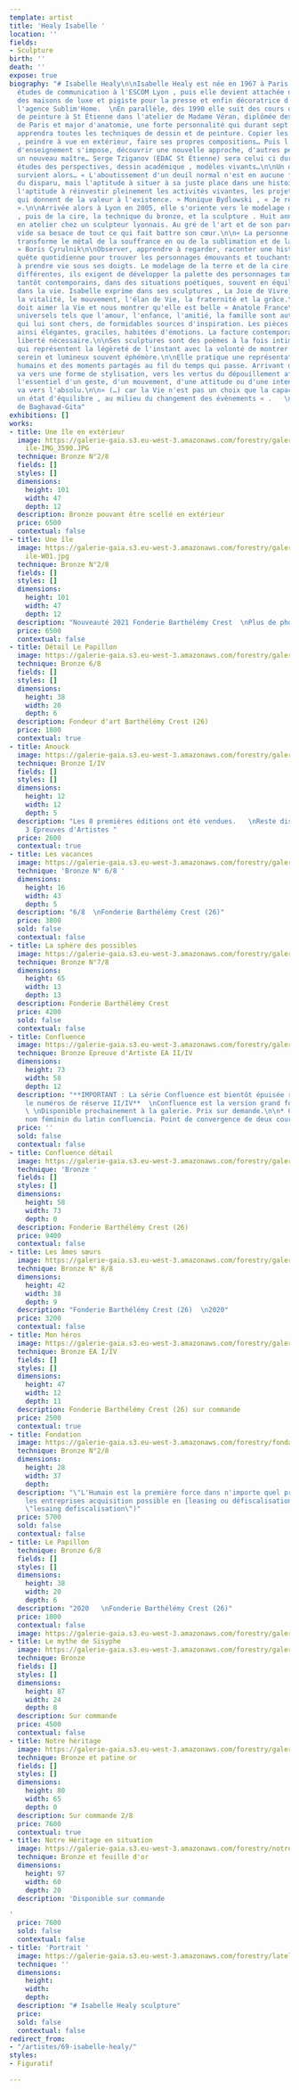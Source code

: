 ```yaml
---
template: artist
title: 'Healy Isabelle '
location: ''
fields:
- Sculpture
birth: ''
death: ''
expose: true
biography: "# Isabelle Healy\n\nIsabelle Healy est née en 1967 à Paris. Après des
  études de communication à l'ESCOM Lyon , puis elle devient attachée de presse dans
  des maisons de luxe et pigiste pour la presse et enfin décoratrice d'intérieur pour
  l'agence Sublim'Home.  \nEn parallèle, dès 1990 elle suit des cours de dessin et
  de peinture à St Étienne dans l'atelier de Madame Véran, diplômée des Beaux-arts
  de Paris et major d'anatomie, une forte personnalité qui durant sept années lui
  apprendra toutes les techniques de dessin et de peinture. Copier les maîtres classiques
  , peindre à vue en extérieur, faire ses propres compositions… Puis l'envie de changer
  d'enseignement s'impose, découvrir une nouvelle approche, d'autres perceptions ,
  un nouveau maître… Serge Tziganov (EDAC St Étienne) sera celui ci durant 7 années,
  études des perspectives, dessin académique , modèles vivants…\n\nUn drame personnel
  survient alors… « L'aboutissement d'un deuil normal n'est en aucune façon l'oubli
  du disparu, mais l'aptitude à situer à sa juste place dans une histoire achevée,
  l'aptitude à réinvestir pleinement les activités vivantes, les projets et les désirs
  qui donnent de la valeur à l'existence. » Monique Bydlowski , « Je rêve un enfant
  ».\n\nArrivée alors à Lyon en 2005, elle s'oriente vers le modelage de la terre
  , puis de la cire, la technique du bronze, et la sculpture . Huit années de cours
  en atelier chez un sculpteur lyonnais. Au gré de l'art et de son parcours, Isabelle
  vide sa besace de tout ce qui fait battre son cœur.\n\n« La personne résiliente
  transforme le métal de la souffrance en ou de la sublimation et de la réflexion
  » Boris Cyrulnik\n\nObserver, apprendre à regarder, raconter une histoire est une
  quête quotidienne pour trouver les personnages émouvants et touchants qui nous ressemblent,
  à prendre vie sous ses doigts. Le modelage de la terre et de la cire des techniques
  différentes, ils exigent de développer la palette des personnages tantôt académiques,
  tantôt contemporains, dans des situations poétiques, souvent en équilibre comme
  dans la vie. Isabelle exprime dans ses sculptures , La Joie de Vivre, l'énergie,
  la vitalité, le mouvement, l'élan de Vie, la fraternité et la grâce.\n\n\" L'artiste
  doit aimer la Vie et nous montrer qu'elle est belle « Anatole France\n\nLes liens
  universels tels que l'amour, l'enfance, l'amitié, la famille sont autant de thèmes
  qui lui sont chers, de formidables sources d'inspiration. Les pièces deviennent
  ainsi élégantes, graciles, habitées d'émotions. La facture contemporaine donne cette
  liberté nécessaire.\n\nSes sculptures sont des poèmes à la fois intimes et universels
  qui représentent la légèreté de l'instant avec la volonté de montrer un bonheur
  serein et lumineux souvent éphémère.\n\nElle pratique une représentation des sentiments
  humains et des moments partagés au fil du temps qui passe. Arrivant du dessin, elle
  va vers une forme de stylisation, vers les vertus du dépouillement afin de garder
  l'essentiel d'un geste, d'un mouvement, d'une attitude ou d'une intention, elle
  va vers l'absolu.\n\n» (…) car la Vie n'est pas un choix que la capacité de maintenir
  un état d'équilibre , au milieu du changement des évènements « .   \ntiré du livre
  de Baghavad-Gita"
exhibitions: []
works:
- title: Une île en extérieur
  image: https://galerie-gaia.s3.eu-west-3.amazonaws.com/forestry/galerie-gaia-isabelle-healy-une
    ile-IMG_3590.JPG
  technique: Bronze N°2/8
  fields: []
  styles: []
  dimensions:
    height: 101
    width: 47
    depth: 12
  description: Bronze pouvant être scellé en extérieur
  price: 6500
  contextual: false
- title: Une île
  image: https://galerie-gaia.s3.eu-west-3.amazonaws.com/forestry/galerie-gaia-isabelle-healy-une
    ile-W01.jpg
  technique: Bronze N°2/8
  fields: []
  styles: []
  dimensions:
    height: 101
    width: 47
    depth: 12
  description: "Nouveauté 2021 Fonderie Barthélémy Crest  \nPlus de photos sur demande"
  price: 6500
  contextual: false
- title: Détail Le Papillon
  image: https://galerie-gaia.s3.eu-west-3.amazonaws.com/forestry/galerie-gaia-LE_PAPILLON_©isabelle-healy-3.jpg
  technique: Bronze 6/8
  fields: []
  styles: []
  dimensions:
    height: 38
    width: 20
    depth: 6
  description: Fondeur d'art Barthélémy Crest (26)
  price: 1800
  contextual: true
- title: Anouck
  image: https://galerie-gaia.s3.eu-west-3.amazonaws.com/forestry/galerie-gaia-ANOUK_©isabelleheally.jpg
  technique: Bronze I/IV
  fields: []
  styles: []
  dimensions:
    height: 12
    width: 12
    depth: 5
  description: "Les 8 premières éditions ont été vendues.   \nReste disponible seulement
    3 Epreuves d'Artistes "
  price: 2600
  contextual: true
- title: Les vacances
  image: https://galerie-gaia.s3.eu-west-3.amazonaws.com/forestry/galerie-gaia-isabelle-healy-les-vacances.jpg
  technique: 'Bronze N° 6/8 '
  dimensions:
    height: 16
    width: 43
    depth: 5
  description: "6/8  \nFonderie Barthélémy Crest (26)"
  price: 3800
  sold: false
  contextual: false
- title: La sphère des possibles
  image: https://galerie-gaia.s3.eu-west-3.amazonaws.com/forestry/galerie-gaia-isabelle-healy-sphere-des-possibles.jpg
  technique: Bronze N°7/8
  dimensions:
    height: 65
    width: 13
    depth: 13
  description: Fonderie Barthélémy Crest
  price: 4200
  sold: false
  contextual: false
- title: Confluence
  image: https://galerie-gaia.s3.eu-west-3.amazonaws.com/forestry/galeriegaia_healy_confluence_73x58.jpg
  technique: Bronze Epreuve d'Artiste EA II/IV
  dimensions:
    height: 73
    width: 58
    depth: 12
  description: "**IMPORTANT : La série Confluence est bientôt épuisée reste disponible
    le numéros de réserve II/IV**  \nConfluence est la version grand format de L'envolée.
    \ \nDisponible prochainement à la galerie. Prix sur demande.\n\n* Confluence :
    nom féminin du latin confluencia. Point de convergence de deux cours d'eau."
  price: ''
  sold: false
  contextual: false
- title: Confluence détail
  image: https://galerie-gaia.s3.eu-west-3.amazonaws.com/forestry/galerie-gaia-isabelle-healy-confluence.png
  technique: 'Bronze '
  fields: []
  styles: []
  dimensions:
    height: 58
    width: 73
    depth: 0
  description: Fonderie Barthélémy Crest (26)
  price: 9400
  contextual: false
- title: Les âmes sœurs
  image: https://galerie-gaia.s3.eu-west-3.amazonaws.com/forestry/galerie-gaia-isabelle-healy-les-ames-soeurs-laterales-h.jpg
  technique: Bronze N° 8/8
  dimensions:
    height: 42
    width: 38
    depth: 9
  description: "Fonderie Barthélémy Crest (26)  \n2020"
  price: 3200
  contextual: false
- title: Mon héros
  image: https://galerie-gaia.s3.eu-west-3.amazonaws.com/forestry/galerie-gaia-isabelle-healy-mon-heros.png
  technique: Bronze EA I/IV
  fields: []
  styles: []
  dimensions:
    height: 47
    width: 12
    depth: 11
  description: Fonderie Barthélémy Crest (26) sur commande
  price: 2500
  contextual: true
- title: Fondation
  image: https://galerie-gaia.s3.eu-west-3.amazonaws.com/forestry/fondation.jpg
  technique: Bronze N°2/8
  dimensions:
    height: 28
    width: 37
    depth: 
  description: "\"L'Humain est la première force dans n'importe quel projet\"  \nPour
    les entreprises acquisition possible en [leasing ou défiscalisation](https://galeriegaia.fr/about/art-et-fiscalite/
    \"lesaing defiscalisation\")"
  price: 5700
  sold: false
  contextual: false
- title: Le Papillon
  technique: Bronze 6/8
  fields: []
  styles: []
  dimensions:
    height: 38
    width: 20
    depth: 6
  description: "2020   \nFonderie Barthélémy Crest (26)"
  price: 1800
  contextual: false
  image: https://galerie-gaia.s3.eu-west-3.amazonaws.com/forestry/galerie-gaia-isabelle-healy-papillon-face.JPG
- title: Le mythe de Sisyphe
  image: https://galerie-gaia.s3.eu-west-3.amazonaws.com/forestry/galerie-gaia-isabelle-healy-myhte-sisyphe.png
  technique: Bronze
  fields: []
  styles: []
  dimensions:
    height: 87
    width: 24
    depth: 8
  description: Sur commande
  price: 4500
  contextual: false
- title: Notre héritage
  image: https://galerie-gaia.s3.eu-west-3.amazonaws.com/forestry/galerie-gaia-isabelle-healy-notre-heritage-seul.png
  technique: Bronze et patine or
  fields: []
  styles: []
  dimensions:
    height: 80
    width: 65
    depth: 0
  description: Sur commande 2/8
  price: 7600
  contextual: true
- title: Notre Héritage en situation
  image: https://galerie-gaia.s3.eu-west-3.amazonaws.com/forestry/notre-heritage.jpg
  technique: Bronze et feuille d'or
  dimensions:
    height: 97
    width: 60
    depth: 20
  description: 'Disponible sur commande

'
  price: 7600
  sold: false
  contextual: false
- title: 'Portrait '
  image: https://galerie-gaia.s3.eu-west-3.amazonaws.com/forestry/latelier-a-la-croix-rousse-a-lyon.jpg
  technique: ''
  dimensions:
    height: 
    width: 
    depth: 
  description: "# Isabelle Healy sculpture"
  price: 
  sold: false
  contextual: false
redirect_from:
- "/artistes/69-isabelle-healy/"
styles:
- Figuratif

---
```

